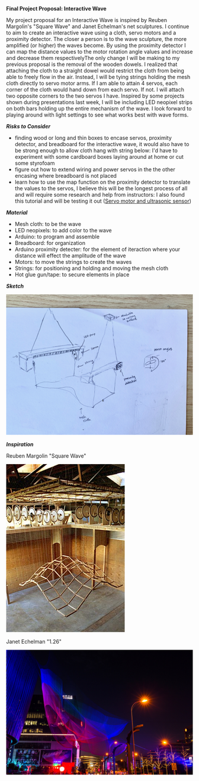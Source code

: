 **Final Project Proposal: Interactive Wave**

My project proposal for an Interactive Wave is inspired by Reuben Margolin's "Square Wave" and Janet Echelman's net sculptures. I continue to aim to create an interactive wave using a cloth, servo motors and a proximity detector. The closer a person is to the wave sculpture, the more amplified (or higher) the waves become. By using the proximity detector I can map the distance values to the motor rotation angle values and increase and decrease them respectivelyThe only change I will be making to my previous proposal is the removal of the wooden dowels. I realized that attaching the cloth to a straight dowel would restrict the cloth from being able to freely flow in the air. Instead, I will be tying strings holding the mesh cloth directly to servo motor arms. If I am able to attain 4 servos, each corner of the cloth would hand down from each servo. If not. I will attach two opposite corners to the two servos I have. Inspired by some projects shown during presentations last week, I will be including LED neopixel strips on both bars holding up the entire mechanism of the wave. I look forward to playing around with light settings to see what works best with wave forms. 

***Risks to Consider***
- finding wood or long and thin boxes to encase servos, proximity detector, and breadboard for the interactive wave, it would also have to be strong enough to allow cloth hang with string below: I'd have to experiment with some cardboard boxes laying around at home or cut some styrofoam
- figure out how to extend wiring and power servos in the the other encasing where breadboard is not placed 
- learn how to use the map function on the proximity detector to translate the values to the servos, I believe this will be the longest process of all and will require some research and help from instructors: I also found this tutorial and will be testing it out ([Servo motor and ultrasonic sensor](https://create.arduino.cc/projecthub/ryujenny3/servo-motor-ultrasonic-sensor-f951fe))

***Material***

- Mesh cloth: to be the wave
- LED neopixels: to add color to the wave
- Arduino: to program and assemble 
- Breadboard: for organization 
- Arduino proximity detecter: for the element of iteraction where your distance will effect the amplitude of the wave
- Motors: to move the strings to create the waves
- Strings: for positioning and holding and moving the mesh cloth
- Hot glue gun/tape: to secure elements in place

***Sketch***

![](sketch.jpeg)

***Inspiration***

Reuben Margolin "Square Wave" 

![](margolin.jpg)

Janet Echelman "1.26" 

![](echelman.jpg)


